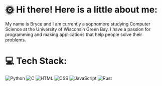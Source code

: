 # 🌞 Hi there! Here is a little about me:
My name is Bryce and I am currently a sophomore studying Computer Science at the University of Wisconsin Green Bay. I have a passion for programming and making applications that help people solve their problems.

# 💻 Tech Stack:
![Python](https://img.shields.io/badge/Python-3670A0?style=for-the-badge&logo=python&logoColor=white) ![C]() ![HTML]() ![CSS]() ![JavaScript]() ![Rust]() ![]()
